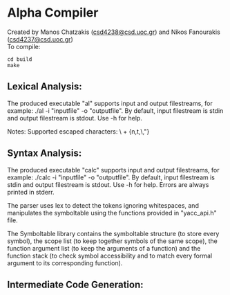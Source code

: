 # Alpha Compiler
Created by Manos Chatzakis (csd4238@csd.uoc.gr) and Nikos Fanourakis (csd4237@csd.uoc.gr)\
To compile:
```
cd build
make
```

## Lexical Analysis:
The produced executable "al" supports input and output filestreams, for example:
./al -i "inputfile" -o "outputfile". By default, input filestream is stdin and output filestream is stdout. Use -h for help.

Notes: Supported escaped characters: \ + {n,t,\\,"}

## Syntax Analysis:
The produced executable "calc" supports input and output filestreams, for example:
./calc -i "inputfile" -o "outputfile". By default, input filestream is stdin and output filestream is stdout. Use -h for help. Errors are always printed in stderr.

The parser uses lex to detect the tokens ignoring whitespaces, and manipulates the symboltable using the functions provided in "yacc_api.h" file.

The Symboltable library contains the symboltable structure (to store every symbol), the scope list (to keep together symbols of the same scope), the function argument list (to keep the arguments of a function) and the function stack (to check symbol accessibility and to match every formal argument to its corresponding function).

## Intermediate Code Generation:


